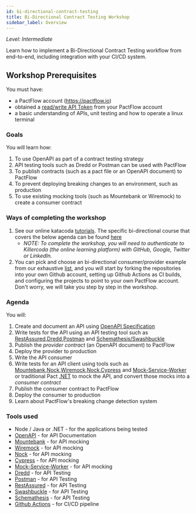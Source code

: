 ```yaml
---
id: bi-directional-contract-testing
title: Bi-Directional Contract Testing Workshop
sidebar_label: Overview
---
```


_Level: Intermediate_

Learn how to implement a Bi-Directional Contract Testing workflow from end-to-end, including integration with your CI/CD system.

## Workshop Prerequisites

You must have:

- a PactFlow account (https://pactflow.io)
- obtained a [read/write API Token](https://docs.pactflow.io/docs/getting-started/#configuring-your-api-token) from your PactFlow account
- a basic understanding of APIs, unit testing and how to operate a linux terminal

### Goals

You will learn how:

1. To use OpenAPI as part of a contract testing strategy
1. API testing tools such as Dredd or Postman can be used with PactFlow
1. To publish contracts (such as a pact file or an OpenAPI document) to PactFlow
1. To prevent deploying breaking changes to an environment, such as production
1. To use existing mocking tools (such as Mountebank or Wiremock) to create a consumer contract

### Ways of completing the workshop

1. See our online katacoda [tutorials](/docs/tutorials). The specific bi-directional course that covers the below agenda can be found [here](/docs/tutorials#bi-directional-contract-testing)
   - _NOTE: To complete the workshop, you will need to authenticate to Killercoda (the online learning platform) with GitHub, Google, Twitter or LinkedIn._
2. You can pick and choose an bi-directional consumer/provider example from our exhaustive [list](/docs/examples), and you will start by forking the repositories into your own Github account, setting up Github Actions as CI builds, and configuring the projects to point to your own PactFlow account. Don't worry, we will take you step by step in the workshop.

### Agenda

You will:

1. Create and document an API using [OpenAPI Specification](https://www.openapis.org/)
2. Write tests for the API using an API testing tool such as [RestAssured](/docs/examples/bi-directional/provider/restassured/),[Dredd](/docs/examples/bi-directional/provider/dredd/),[Postman](/docs/examples/bi-directional/provider/postman/) and [Schemathesis/Swashbuckle](/docs/examples/bi-directional/provider/dotnet/)
3. Publish the _provider contract_ (an OpenAPI document) to PactFlow
4. Deploy the provider to production
5. Write the API consumer
6. Write tests for an API client using tools such as [Mountebank](/docs/examples/bi-directional/consumer/mountebank/),[Nock](/docs/examples/bi-directional/consumer/recordreplay/),[Wiremock](/docs/examples/bi-directional/consumer/wiremock/),[Nock](/docs/examples/bi-directional/consumer/recordreplay/),[Cypress](/docs/examples/bi-directional/consumer/cypress/) and [Mock-Service-Worker](/docs/examples/bi-directional/consumer/msw/) or traditional Pact [.NET](/docs/examples/bi-directional/consumer/dotnet/) to mock the API, and convert those mocks into a _consumer contract_
7. Publish the consumer contract to PactFlow
8. Deploy the consumer to production
9. Learn about PactFlow's breaking change detection system

### Tools used

- Node / Java or .NET - for the applications being tested
- [OpenAPI](https://swagger.io/specification/) - for API Documentation
- [Mountebank](https://mbtest.org) - for API mocking
- [Wiremock](https://wiremock.org/) - for API mocking
- [Nock](https://github.com/nock/nock) - for API mocking
- [Cypress](https://www.cypress.io/) - for API mocking
- [Mock-Service-Worker](https://mswjs.io/) - for API mocking
- [Dredd](https://dredd.org/en/latest/index.html) - for API Testing
- [Postman](https://www.postman.com/) - for API Testing
- [RestAssured](https://rest-assured.io/) - for API Testing
- [Swashbuckle](https://www.nuget.org/packages/Swashbuckle.AspNetCore.Swagger/) - for API Testing
- [Schemathesis](https://schemathesis.readthedocs.io/en/stable/) - for API Testing
- [Github Actions](https://docs.github.com/en/actions) - for CI/CD pipeline
